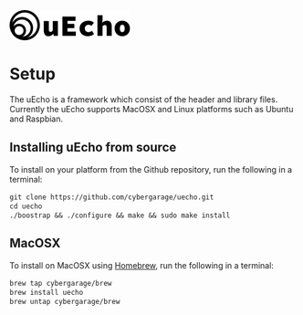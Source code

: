 ![logo](img/uecho_logo.png)

# Setup

The uEcho is a framework which consist of the header and library files. Currently the uEcho supports MacOSX and Linux platforms such as Ubuntu and Raspbian.

## Installing uEcho from source

To install on your platform from the Github repository, run the following in a terminal:

```
git clone https://github.com/cybergarage/uecho.git
cd uecho
./boostrap && ./configure && make && sudo make install
```

## MacOSX

To install on MacOSX using [Homebrew](http://brew.sh), run the following in a terminal:

```
brew tap cybergarage/brew
brew install uecho
brew untap cybergarage/brew
```
